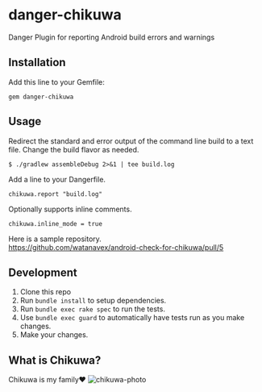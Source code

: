 # danger-chikuwa

Danger Plugin for reporting Android build errors and warnings

## Installation

Add this line to your Gemfile:

```
gem danger-chikuwa
```

## Usage

Redirect the standard and error output of the command line build to a text file.
Change the build flavor as needed.

```
$ ./gradlew assembleDebug 2>&1 | tee build.log
```

Add a line to your Dangerfile.

```
chikuwa.report "build.log"
```

Optionally supports inline comments.

```
chikuwa.inline_mode = true
```

Here is a sample repository.  
https://github.com/watanavex/android-check-for-chikuwa/pull/5

## Development

1. Clone this repo
2. Run `bundle install` to setup dependencies.
3. Run `bundle exec rake spec` to run the tests.
4. Use `bundle exec guard` to automatically have tests run as you make changes.
5. Make your changes.

## What is Chikuwa?

Chikuwa is my family❤️
![chikuwa-photo](https://user-images.githubusercontent.com/3221619/173847362-e4cb1bd4-1b18-4ef9-abc6-fa061c215e81.png)
